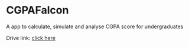 # CGPAFalcon
A app to calculate, simulate and  analyse CGPA score for undergraduates

Drive link: [click here](https://drive.google.com/drive/folders/1oYxY_woiZDFgJQzMcym-_TQb4QXM-1sJ?usp=sharing)
